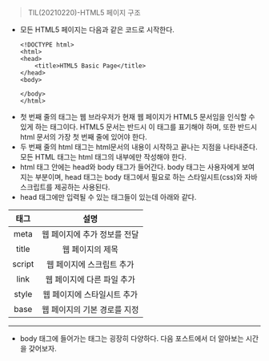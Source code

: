> TIL(20210220)-HTML5 페이지 구조 

- 모든 HTML5 페이지는 다음과 같은 코드로 시작한다.
    ```
    <!DOCTYPE html>
    <html>
    <head>
        <title>HTML5 Basic Page</title>
    </head>
    <body>

    </body>
    </html>
    ```
- 첫 번째 줄의 태그는 웹 브라우저가 현재 웹 페이지가 HTML5 문서임을 인식할 수 있게 하는 태그이다. HTML5 문서는 반드시 이 태그를 표기해야 하며, 또한 반드시 html 문서의 가장 첫 번째 줄에 있어야 한다.
- 두 번째 줄의 html 태그는 html문서의 내용이 시작하고 끝나는 지점을 나타내준다. 모든 HTML 태그는 html 태그의 내부에만 작성해야 한다. 
- html 태그 안에는 head와 body 태그가 들어간다. body 태그는 사용자에게 보여지는 부분이며, head 태그는 body 태그에서 필요로 하는 스타일시트(css)와 자바스크립트를 제공하는 사용된다. 
- head 태그에만 입력될 수 있는 태그들이 있는데 아래와 같다. 

태그    |    설명
:---:  |   :---:
meta| 웹 페이지에 추가 정보를 전달
title| 웹 페이지의 제목
script| 웹 페이지에 스크립트 추가 
link| 웹 페이지에 다른 파일 추가 
style| 웹 페이지에 스타일시트 추가 
base| 웹 페이지의 기본 경로를 지정 

---

- body 태그에 들어가는 태그는 굉장히 다양하다. 다음 포스트에서 더 알아보는 시간을 갖어보자.

